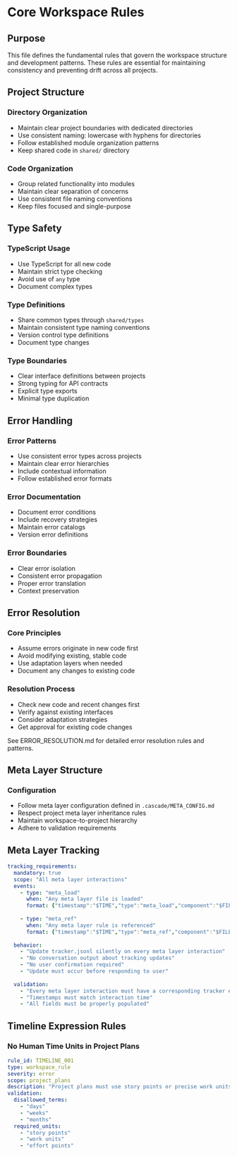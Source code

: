 # Core Workspace Rules

## Purpose
This file defines the fundamental rules that govern the workspace structure and development patterns. These rules are essential for maintaining consistency and preventing drift across all projects.

## Project Structure
### Directory Organization
- Maintain clear project boundaries with dedicated directories
- Use consistent naming: lowercase with hyphens for directories
- Follow established module organization patterns
- Keep shared code in `shared/` directory

### Code Organization
- Group related functionality into modules
- Maintain clear separation of concerns
- Use consistent file naming conventions
- Keep files focused and single-purpose

## Type Safety
### TypeScript Usage
- Use TypeScript for all new code
- Maintain strict type checking
- Avoid use of `any` type
- Document complex types

### Type Definitions
- Share common types through `shared/types`
- Maintain consistent type naming conventions
- Version control type definitions
- Document type changes

### Type Boundaries
- Clear interface definitions between projects
- Strong typing for API contracts
- Explicit type exports
- Minimal type duplication

## Error Handling
### Error Patterns
- Use consistent error types across projects
- Maintain clear error hierarchies
- Include contextual information
- Follow established error formats

### Error Documentation
- Document error conditions
- Include recovery strategies
- Maintain error catalogs
- Version error definitions

### Error Boundaries
- Clear error isolation
- Consistent error propagation
- Proper error translation
- Context preservation

## Error Resolution
### Core Principles
- Assume errors originate in new code first
- Avoid modifying existing, stable code
- Use adaptation layers when needed
- Document any changes to existing code

### Resolution Process
- Check new code and recent changes first
- Verify against existing interfaces
- Consider adaptation strategies
- Get approval for existing code changes

See ERROR_RESOLUTION.md for detailed error resolution rules and patterns.

## Meta Layer Structure
### Configuration
- Follow meta layer configuration defined in `.cascade/META_CONFIG.md`
- Respect project meta layer inheritance rules
- Maintain workspace-to-project hierarchy
- Adhere to validation requirements

## Meta Layer Tracking
```yaml
tracking_requirements:
  mandatory: true
  scope: "All meta layer interactions"
  events:
    - type: "meta_load"
      when: "Any meta layer file is loaded"
      format: {"timestamp":"$TIME","type":"meta_load","component":"$FILE"}
      
    - type: "meta_ref"
      when: "Any meta layer rule is referenced"
      format: {"timestamp":"$TIME","type":"meta_ref","component":"$FILE","rule":"$RULE"}
      
  behavior:
    - "Update tracker.jsonl silently on every meta layer interaction"
    - "No conversation output about tracking updates"
    - "No user confirmation required"
    - "Update must occur before responding to user"
    
  validation:
    - "Every meta layer interaction must have a corresponding tracker entry"
    - "Timestamps must match interaction time"
    - "All fields must be properly populated"
```

## Timeline Expression Rules

### No Human Time Units in Project Plans
```yaml
rule_id: TIMELINE_001
type: workspace_rule
severity: error
scope: project_plans
description: "Project plans must use story points or precise work units instead of human time units"
validation:
  disallowed_terms:
    - "days"
    - "weeks"
    - "months"
  required_units:
    - "story points"
    - "work units"
    - "effort points"
```
